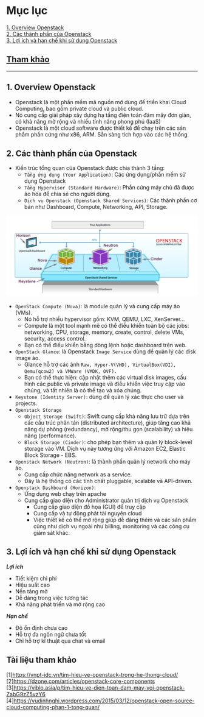 # Mục lục      
[1. Overview Openstack ](#1)   
[2. Các thành phần của Openstack ](#2)    
[3. Lợi ích và hạn chế khi sử dụng Openstack](#3)      

## [Tham khảo](#4)    
-----     
 
<a name='1'></a>    

## 1. Overview Openstack   
-  Openstack là một phần mềm mã nguồn mở dùng để triển khai Cloud Computing, bao gồm private cloud và public cloud.    
- Nó cung cấp giải pháp xây dựng hạ tầng điện toán đám mây đơn giản, có khả năng mở rộng và nhiều tính năng phong phú (IaaS)     
- Openstack là một cloud software được thiết kế để chạy trên các sản phẩm phần cứng như x86, ARM. Sẵn sàng tích hợp vào các hệ thống.     

<a name='2'></a>   

## 2. Các thành phần của Openstack      
- Kiến trúc tổng quan của Openstack được chia thành 3 tầng:   
   - `Tầng ứng dụng (Your Application)`: Các ứng dụng/phần mềm sử dụng Openstack     
   - `Tầng Hypervisor (Standard Hardware)`: Phần cứng máy chủ đã được ảo hóa để chia sẻ cho người dùng.    
   - `Dịch vụ Openstack (Openstack Shared Services)`: Các thành phần cơ bản như Dashboard, Compute, Networking, API, Storage.     

![image](image2/ComponentOpenstack.png)    

- `OpenStack Compute (Nova)`: là module quản lý và cung cấp máy ảo (VMs).  
   - Nó hỗ trợ nhiều hypervisor gồm: KVM, QEMU, LXC, XenServer...   
   - Compute là một tool mạnh mẽ có thể điều khiển toàn bộ các jobs: networking, CPU, storage, memory, create, control, delete VMs, security, access control.   
   - Bạn có thể điều khiển bằng dòng lệnh hoặc dashboard trên web.    
-  `OpenStack Glance`: là Openstack `Image Service` dùng để quản lý các disk image ảo.    
   - Glance hỗ trợ các ảnh `Raw, Hyper-V(VHD), VirtualBox(VDI), Qemu(qcow2) và VMWare (VMDK, OVF).`   
   - Bạn có thể thực hiện: cập nhật thêm các virtual disk images, cấu hình các public và private image và điều khiển việc truy cập vào chúng, và tất nhiên là có thể tạo và xóa chúng.         
- `Keystone (Identity Server)`: dùng để quản lý xác thực cho user và projects.  
- `Openstack Storage`   
   - `Object Storage (Swift)`: Swift cung cấp khả năng lưu trữ dựa trên các cấu trúc phân tán (distributed architecture), giúp tăng cao khả năng dự phòng (redundancy), mở rộng/thu gọn (scalability) và hiệu năng (performance).       
   - `Block Storage (Cinder)`: cho phép bạn thêm và quản lý block-level storage vào VM. Dịch vụ này tương ứng với Amazon EC2, Elastic Block Storage - EBS.      
- `Openstack Network (Neutron)`: là thành phần quản lý network cho máy ảo.   
   - Cung cấp chức năng network as a service.   
   - Đây là hệ thống có các tính chất pluggable, scalable và API-driven.   
- `Openstack Dashboard (Horizon)`:   
   - Ứng dụng web chạy trên apache   
   - Cung cấp giao diện cho Administrator quản trị dịch vụ Openstack   
      - Cung cấp giao diện đồ họa (GUI) để truy cập   
      - Cung cấp và tự động phát tài nguyên cloud   
      - Việc thiết kế có thể mở rộng giúp dễ dàng thêm và các sản phẩm cũng như dịch vụ ngoài như billing, monitoring và các công cụ giám sát khác.      

<a name='3'></a>    

## 3. Lợi ích và hạn chế khi sử dụng Openstack   
***Lợi ích***   
- Tiết kiệm chi phí   
- Hiệu suất cao   
- Nền tảng mở   
- Dễ dàng trong việc tương tác  
- Khả năng phát triển và mở rộng cao    

***Hạn chế***  
- Độ ổn định chưa cao  
- Hỗ trợ đa ngôn ngữ chưa tốt  
- Chỉ hỗ trợ kĩ thuật qua chat và email    

<a name='4'></a>    

## Tài liệu tham khảo   
[1]https://vnpt-idc.vn/tim-hieu-ve-openstack-trong-he-thong-cloud/  
[2]https://dzone.com/articles/openstack-core-components   
[3]https://viblo.asia/p/tim-hieu-ve-dien-toan-dam-may-voi-openstack-ZabG9zZ5vzY6  
[4]https://vudinhnghi.wordpress.com/2015/03/12/openstack-open-source-cloud-computing-phan-1-tong-quan/

